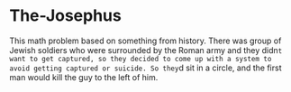 # The-Josephus

This math problem based on something from history. There was group of Jewish soldiers who were surrounded by the Roman army and they didn`t want to get captured, so they decided to come up with a system to avoid getting captured or suicide. So they`d sit in a circle, and the first man would kill the guy to the left of him.
